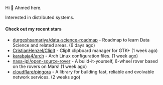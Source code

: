 Hi 👋 Ahmed here.

Interested in distributed systems.

#### Check out my recent stars

- [durgeshsamariya/data-science-roadmap](https://github.com/durgeshsamariya/data-science-roadmap) - Roadmap to learn Data Science and related areas. (6 days ago)
- [CristianHenzel/ClipIt](https://github.com/CristianHenzel/ClipIt) - ClipIt clipboard manager for GTK&#43; (1 week ago)
- [karabaja4/arch](https://github.com/karabaja4/arch) - Arch Linux configuration files. (1 week ago)
- [nasa-jpl/open-source-rover](https://github.com/nasa-jpl/open-source-rover) - A build-it-yourself, 6-wheel rover based on the rovers on Mars! (1 week ago)
- [cloudflare/pingora](https://github.com/cloudflare/pingora) - A library for building fast, reliable and evolvable network services. (2 weeks ago)

